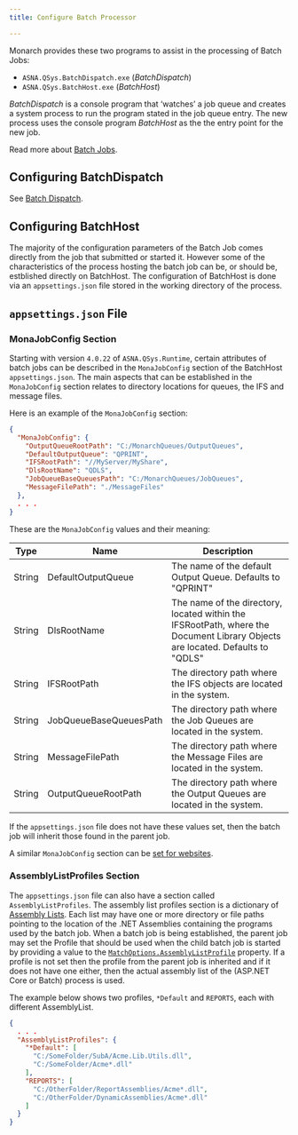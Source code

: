 ```yaml
---
title: Configure Batch Processor

---
```


Monarch provides these two programs to assist in the processing of Batch Jobs:
 - `ASNA.QSys.BatchDispatch.exe` (*BatchDispatch*)
 - `ASNA.QSys.BatchHost.exe` (*BatchHost*)


*BatchDispatch* is a console program that ‘watches’ a job queue and creates a system process to run the program stated in the job queue entry.  The new process uses the console program *BatchHost* as the the entry point for the new job.

Read more about [Batch Jobs](/manuals/programming/jobs/batch-jobs.html).

## Configuring BatchDispatch

See [Batch Dispatch](/manuals/hosting/mom/batch-dispatch.html).


## Configuring BatchHost

The majority of the configuration parameters of the Batch Job comes directly from the job that submitted or started it.  However some of the characteristics of the process hosting the batch job can be, or should be, estblished directly on BatchHost. The configuration of BatchHost is done via an `appsettings.json` file stored in the working directory of the process.

## `appsettings.json` File

### MonaJobConfig Section
Starting with version `4.0.22` of `ASNA.QSys.Runtime`, certain attributes of batch jobs can be described in the `MonaJobConfig` section of the BatchHost `appsettings.json`. The main aspects that can be established in the `MonaJobConfig` section relates to directory locations for queues, the IFS and message files.

Here is an example of the `MonaJobConfig` section:
```json
{
  "MonaJobConfig": {
    "OutputQueueRootPath": "C:/MonarchQueues/OutputQueues",
    "DefaultOutputQueue": "QPRINT",
    "IFSRootPath": "//MyServer/MyShare",
    "DlsRootName": "QDLS",
    "JobQueueBaseQueuesPath": "C:/MonarchQueues/JobQueues",
    "MessageFilePath": "./MessageFiles"
  },
  . . .
}
```

These are the `MonaJobConfig` values and their meaning:

| Type | Name | Description 
| ---  | ---  | --- 
| String | DefaultOutputQueue | The name of the default Output Queue. Defaults to "QPRINT" | 
| String | DlsRootName | The name of the directory, located within the IFSRootPath, where the Document Library Objects are located. Defaults to "QDLS" | 
| String | IFSRootPath | The directory path where the IFS objects are located in the system. | 
| String | JobQueueBaseQueuesPath | The directory path where the Job Queues are located in the system. | 
| String | MessageFilePath | The directory path where the Message Files are located in the system. | 
| String | OutputQueueRootPath | The directory path where the Output Queues are located in the system. | 

If the `appsettings.json` file does not have these values set, then the batch job will inherit those found in the parent job. 

A similar `MonaJobConfig` section can be [set for websites](/manuals/configuration/configure-expo-website.html#monajobconfig).

### AssemblyListProfiles Section

The `appsettings.json` file can also have a section called `AssemblyListProfiles`. The assembly list profiles section is a dictionary of [Assembly Lists](/manuals/programming/programs-and-procedures/call-program.html#namespace-list-and-assembly-list). Each list may have one or more directory or file paths pointing to the location of the .NET Assemblies containing  the programs used by the batch job.  When a batch job is being established, the parent job may set the Profile that should be used when the child batch job is started by providing a value to the [`MatchOptions.AssemblyListProfile`](reference/asna-qsys-runtime-job-support/classes/batch-options.html#properties) property. If a profile is not set then the profile from the parent job is inherited and if it does not have one either, then the actual assembly list of the (ASP.NET Core or Batch) process is used.

The example below shows two profiles, `*Default` and `REPORTS`, each with different AssemblyList.

```json
{
  . . . 
  "AssemblyListProfiles": {
    "*Default": [
      "C:/SomeFolder/SubA/Acme.Lib.Utils.dll",
      "C:/SomeFolder/Acme*.dll"
    ],
    "REPORTS": [
      "C:/OtherFolder/ReportAssemblies/Acme*.dll",
      "C:/OtherFolder/DynamicAssemblies/Acme*.dll"
    ]
  }
}
```


